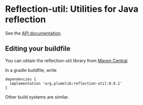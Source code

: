 # Reflection-util:  Utilities for Java reflection

See the [API documentation](http://plumelib.org/reflection-util/api/org/plumelib/reflection/package-summary.html#package.description).

## Editing your buildfile ##

You can obtain the reflection-util library from [Maven
Central](https://search.maven.org/#search%7Cga%7C1%7Cg%3A%22org.plumelib%22%20a%3A%22reflection-util%22).

In a gradle buildfile, write

```
dependencies {
  implementation 'org.plumelib:reflection-util:0.0.1'
}
```

Other build systems are similar.
